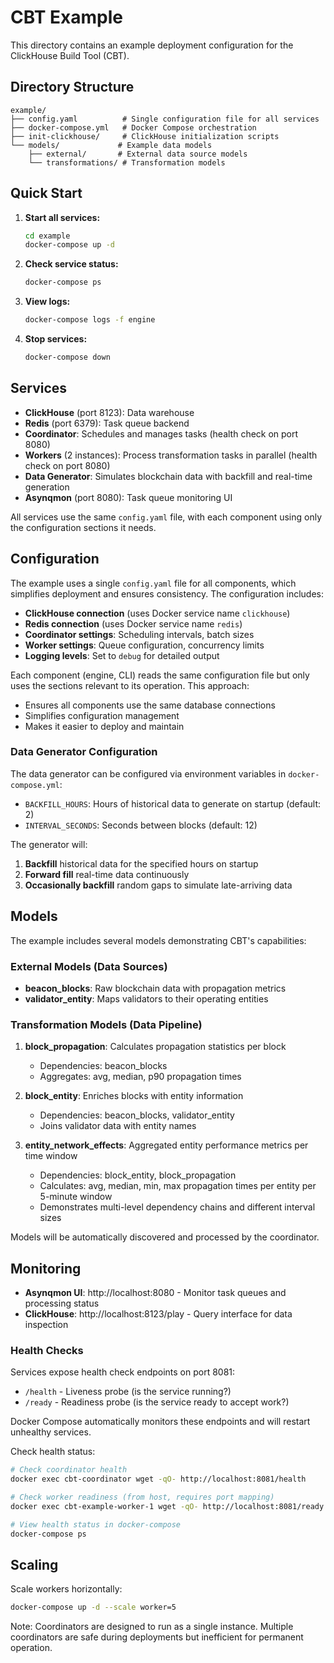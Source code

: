# CBT Example

This directory contains an example deployment configuration for the ClickHouse Build Tool (CBT).

## Directory Structure

```
example/
├── config.yaml          # Single configuration file for all services
├── docker-compose.yml   # Docker Compose orchestration
├── init-clickhouse/     # ClickHouse initialization scripts
└── models/             # Example data models
    ├── external/       # External data source models
    └── transformations/ # Transformation models
```

## Quick Start

1. **Start all services:**
   ```bash
   cd example
   docker-compose up -d
   ```

2. **Check service status:**
   ```bash
   docker-compose ps
   ```

3. **View logs:**
   ```bash
   docker-compose logs -f engine
   ```

4. **Stop services:**
   ```bash
   docker-compose down
   ```

## Services

- **ClickHouse** (port 8123): Data warehouse
- **Redis** (port 6379): Task queue backend
- **Coordinator**: Schedules and manages tasks (health check on port 8080)
- **Workers** (2 instances): Process transformation tasks in parallel (health check on port 8080)
- **Data Generator**: Simulates blockchain data with backfill and real-time generation
- **Asynqmon** (port 8080): Task queue monitoring UI

All services use the same `config.yaml` file, with each component using only the configuration sections it needs.

## Configuration

The example uses a single `config.yaml` file for all components, which simplifies deployment and ensures consistency. The configuration includes:

- **ClickHouse connection** (uses Docker service name `clickhouse`)
- **Redis connection** (uses Docker service name `redis`)
- **Coordinator settings**: Scheduling intervals, batch sizes
- **Worker settings**: Queue configuration, concurrency limits
- **Logging levels**: Set to `debug` for detailed output

Each component (engine, CLI) reads the same configuration file but only uses the sections relevant to its operation. This approach:
- Ensures all components use the same database connections
- Simplifies configuration management
- Makes it easier to deploy and maintain

### Data Generator Configuration

The data generator can be configured via environment variables in `docker-compose.yml`:
- `BACKFILL_HOURS`: Hours of historical data to generate on startup (default: 2)
- `INTERVAL_SECONDS`: Seconds between blocks (default: 12)

The generator will:
1. **Backfill** historical data for the specified hours on startup
2. **Forward fill** real-time data continuously 
3. **Occasionally backfill** random gaps to simulate late-arriving data

## Models

The example includes several models demonstrating CBT's capabilities:

### External Models (Data Sources)
- **beacon_blocks**: Raw blockchain data with propagation metrics
- **validator_entity**: Maps validators to their operating entities

### Transformation Models (Data Pipeline)
1. **block_propagation**: Calculates propagation statistics per block
   - Dependencies: beacon_blocks
   - Aggregates: avg, median, p90 propagation times

2. **block_entity**: Enriches blocks with entity information
   - Dependencies: beacon_blocks, validator_entity
   - Joins validator data with entity names

3. **entity_network_effects**: Aggregated entity performance metrics per time window
   - Dependencies: block_entity, block_propagation
   - Calculates: avg, median, min, max propagation times per entity per 5-minute window
   - Demonstrates multi-level dependency chains and different interval sizes

Models will be automatically discovered and processed by the coordinator.

## Monitoring

- **Asynqmon UI**: http://localhost:8080 - Monitor task queues and processing status
- **ClickHouse**: http://localhost:8123/play - Query interface for data inspection

### Health Checks

Services expose health check endpoints on port 8081:
- `/health` - Liveness probe (is the service running?)
- `/ready` - Readiness probe (is the service ready to accept work?)

Docker Compose automatically monitors these endpoints and will restart unhealthy services.

Check health status:
```bash
# Check coordinator health
docker exec cbt-coordinator wget -qO- http://localhost:8081/health

# Check worker readiness (from host, requires port mapping)
docker exec cbt-example-worker-1 wget -qO- http://localhost:8081/ready

# View health status in docker-compose
docker-compose ps
```

## Scaling

Scale workers horizontally:
```bash
docker-compose up -d --scale worker=5
```

Note: Coordinators are designed to run as a single instance. Multiple coordinators are safe during deployments but inefficient for permanent operation.
